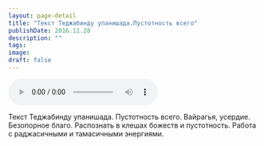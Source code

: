 ```yaml
---
layout: page-detail
title: "Текст Теджабинду упанишада.Пустотность всего"
publishDate: 2016.11.28
description: ""
tags:
image:
draft: false
---
```


<audio title="2016.11.28 - Текст Теджабинду упанишада.Пустотность всего.mp3" src="https://filer-api.advayta.org/v1.0/public/files/74748" controls=""></audio>

 Текст Теджабинду упанишада. Пустотность всего. Вайрагья, усердие. Безопорное благо. Распознать в клешах божеств и пустотность. Работа с раджасичными и тамасичными энергиями. 

  
